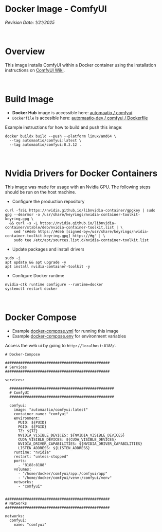 # Docker Image - ComfyUI

_Revision Date: 1/21/2025_


<!---------- BREAK START ------------->
<!---------> &nbsp;<br>
<!---------- BREAK END --------------->

# Overview

This image installs ComfyUI within a Docker container using the installation instructions on [ComfyUI Wiki](https://comfyui-wiki.com/en/install/install-comfyui/install-comfyui-on-linux).


<!---------- BREAK START ------------->
<!---------> &nbsp;<br>
<!---------- BREAK END --------------->


# Build Image

- **Docker Hub** image is accessible here: [automaatio / comfyui](https://hub.docker.com/repository/docker/automaatio/comfyui/general)
- `Dockerfile` is accesible here: [automaatio-dev / comfyui / Dockerfile](Dockerfile)

Example instructions for how to build and push this image:

```
docker buildx build --push --platform linux/amd64 \
  --tag automaatio/comfyui:latest \
  --tag automaatio/comfyui:0.3.12 .
```


<!---------- BREAK START ------------->
<!---------> &nbsp;<br>
<!---------- BREAK END --------------->


# Nvidia Drivers for Docker Containers

This image was made for usage with an Nvidia GPU. The following steps should be run on the host machine.

- Configure the production repository

```
curl -fsSL https://nvidia.github.io/libnvidia-container/gpgkey | sudo gpg --dearmor -o /usr/share/keyrings/nvidia-container-toolkit-keyring.gpg \
  && curl -s -L https://nvidia.github.io/libnvidia-container/stable/deb/nvidia-container-toolkit.list | \
    sed 's#deb https://#deb [signed-by=/usr/share/keyrings/nvidia-container-toolkit-keyring.gpg] https://#g' | \
    sudo tee /etc/apt/sources.list.d/nvidia-container-toolkit.list
```

- Update packages and install drivers

```
sudo -i
apt update && apt upgrade -y
apt install nvidia-container-toolkit -y
```

- Configure Docker runtime

```
nvidia-ctk runtime configure --runtime=docker
systemctl restart docker
```


<!---------- BREAK START ------------->
<!---------> &nbsp;<br>
<!---------- BREAK END --------------->


# Docker Compose

- Example [docker-compose.yml](docker-compose.yml) for running this image
- Example [docker-compose.env](docker-compose.env) for environment variables

Access the web ui by going to `http://localhost:8188/`.

```
# Docker-Compose

################################################
# Services
################################################

services:

  ################################################
  # ComfyUI
  ################################################

  comfyui:
    image: "automaatio/comfyui:latest"
    container_name: "comfyui"
    environment:
      PUID: ${PUID}
      PGID: ${PGID}
      TZ: ${TZ}
      NVIDIA_VISIBLE_DEVICES: ${NVIDIA_VISIBLE_DEVICES}
      CUDA_VISIBLE_DEVICES: ${CUDA_VISIBLE_DEVICES}
      NVIDIA_DRIVER_CAPABILITIES: ${NVIDIA_DRIVER_CAPABILITIES}
      LISTEN_ADDRESS: ${LISTEN_ADDRESS}
    runtime: "nvidia"
    restart: "unless-stopped"
    ports:
      - "8188:8188"
    volumes:
      - "/home/docker/comfyui/app:/comfyui/app"
      - "/home/docker/comfyui/venv:/comfyui/venv"
    networks:
      - "comfyui"


################################################
# Networks
################################################

networks:
  comfyui:
    name: "comfyui"
```